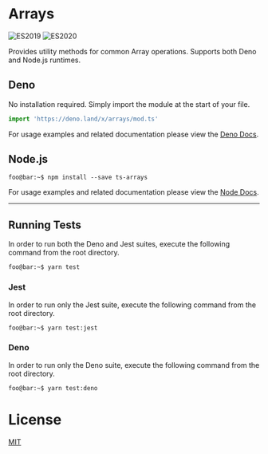 # Arrays
![ES2019](https://img.shields.io/badge/ES-2019-success) ![ES2020](https://img.shields.io/badge/ES-2020-success)

Provides utility methods for common Array operations. Supports both Deno and Node.js runtimes.

## Deno

No installation required. Simply import the module at the start of your file.

```typescript
import 'https://deno.land/x/arrays/mod.ts'
```

For usage examples and related documentation please view the [Deno Docs](https://doc.deno.land/https/deno.land/x/arrays/mod.ts).

## Node.js

```console
foo@bar:~$ npm install --save ts-arrays
```

For usage examples and related documentation please view the [Node Docs](https://damianperera.github.io/ts-arrays/interfaces/__global.array.html).

---

## Running Tests
In order to run both the Deno and Jest suites, execute the following command from the root directory.
```console
foo@bar:~$ yarn test
```

### Jest
In order to run only the Jest suite, execute the following command from the root directory.
```console
foo@bar:~$ yarn test:jest
```

### Deno
In order to run only the Deno suite, execute the following command from the root directory.
```console
foo@bar:~$ yarn test:deno
```

# License

[MIT](./LICENSE)
